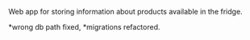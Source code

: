 Web app for storing information about products available in the fridge.

*wrong db path fixed,
*migrations refactored.